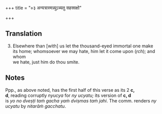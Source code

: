 +++
title = "०३ अन्यत्रास्मन्न्युऽच्यतु सहस्राक्षो"

+++
## Translation
3. Elsewhere than \[with\] us let the thousand-eyed immortal one make  
its home; whomsoever we may hate, him let it come upon (*ṛch*); and whom  
we hate, just him do thou smite.

## Notes
Ppp., as above noted, has the first half of this verse as its 2 **c,  
d**, reading corruptly *nyucya* for *ny ucyatu;* its version of **c, d**  
is *yo no dveṣṭi taṁ gacha yaṁ dviṣmas taṁ jahi*. The comm. renders *ny  
ucyatu* by *nitarāṁ gacchatu*.
